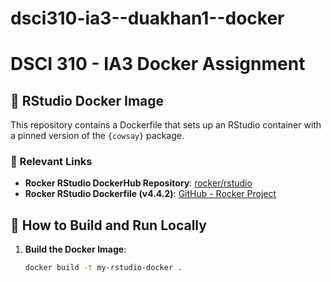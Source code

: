 # dsci310-ia3--duakhan1--docker

# DSCI 310 - IA3 Docker Assignment

## 🚀 RStudio Docker Image

This repository contains a Dockerfile that sets up an RStudio container with a pinned version of the `{cowsay}` package.

### **📌 Relevant Links**
- **Rocker RStudio DockerHub Repository**: [rocker/rstudio](https://hub.docker.com/r/rocker/rstudio)
- **Rocker RStudio Dockerfile (v4.4.2)**: [GitHub - Rocker Project](https://github.com/rocker-org/rocker-versioned2/blob/master/rstudio/Dockerfile)

## **📜 How to Build and Run Locally**
1. **Build the Docker Image**:
   ```bash
   docker build -t my-rstudio-docker .
